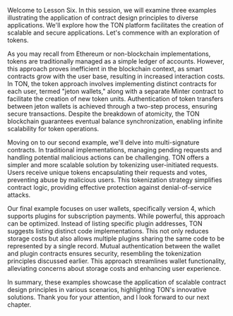Welcome to Lesson Six. In this session, we will examine three examples illustrating the application of contract design principles to diverse applications. We'll explore how the TON platform facilitates the creation of scalable and secure applications. Let's commence with an exploration of tokens.

As you may recall from Ethereum or non-blockchain implementations, tokens are traditionally managed as a simple ledger of accounts. However, this approach proves inefficient in the blockchain context, as smart contracts grow with the user base, resulting in increased interaction costs. In TON, the token approach involves implementing distinct contracts for each user, termed "jeton wallets," along with a separate Minter contract to facilitate the creation of new token units. Authentication of token transfers between jeton wallets is achieved through a two-step process, ensuring secure transactions. Despite the breakdown of atomicity, the TON blockchain guarantees eventual balance synchronization, enabling infinite scalability for token operations.

Moving on to our second example, we'll delve into multi-signature contracts. In traditional implementations, managing pending requests and handling potential malicious actions can be challenging. TON offers a simpler and more scalable solution by tokenizing user-initiated requests. Users receive unique tokens encapsulating their requests and votes, preventing abuse by malicious users. This tokenization strategy simplifies contract logic, providing effective protection against denial-of-service attacks.

Our final example focuses on user wallets, specifically version 4, which supports plugins for subscription payments. While powerful, this approach can be optimized. Instead of listing specific plugin addresses, TON suggests listing distinct code implementations. This not only reduces storage costs but also allows multiple plugins sharing the same code to be represented by a single record. Mutual authentication between the wallet and plugin contracts ensures security, resembling the tokenization principles discussed earlier. This approach streamlines wallet functionality, alleviating concerns about storage costs and enhancing user experience.

In summary, these examples showcase the application of scalable contract design principles in various scenarios, highlighting TON's innovative solutions. Thank you for your attention, and I look forward to our next chapter.
